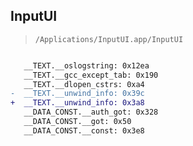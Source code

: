 ## InputUI

> `/Applications/InputUI.app/InputUI`

```diff

   __TEXT.__oslogstring: 0x12ea
   __TEXT.__gcc_except_tab: 0x190
   __TEXT.__dlopen_cstrs: 0xa4
-  __TEXT.__unwind_info: 0x39c
+  __TEXT.__unwind_info: 0x3a8
   __DATA_CONST.__auth_got: 0x328
   __DATA_CONST.__got: 0x50
   __DATA_CONST.__const: 0x3e8

```
